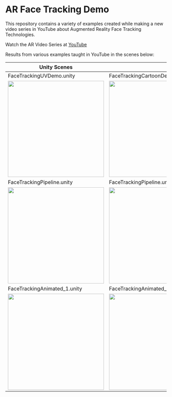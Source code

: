 # AR Face Tracking Demo

This repository contains a variety of examples created while making a new video series in YouTube about Augmented Reality Face Tracking Technologies.

Watch the AR Video Series at [YouTube](https://www.youtube.com/playlist?list=PLQMQNmwN3Fvwji4kYaAyGTf9bFefKlZCQ)

Results from various examples taught in YouTube in the scenes below:

|Unity Scenes||
|---|---|
|FaceTrackingUVDemo.unity|FaceTrackingCartoonDemo.unity|
|<img src="https://github.com/dilmerv/FaceTrackingDemo/blob/master/docs/images/uvdemo.gif" width="300">|<img src="https://github.com/dilmerv/FaceTrackingDemo/blob/master/docs/images/cartoondemo.gif" width="300">
|FaceTrackingPipeline.unity|FaceTrackingPipeline.unity|
|<img src="https://github.com/dilmerv/FaceTrackingDemo/blob/master/docs/images/universalrp_post.gif" width="300">|<img src="https://github.com/dilmerv/FaceTrackingDemo/blob/master/docs/images/universalrp_pre.gif" width="300">|
|FaceTrackingAnimated_1.unity|FaceTrackingAnimated_2.unity|
|<img src="https://github.com/dilmerv/FaceTrackingDemo/blob/master/docs/images/faceanimated_1.gif" width="300">|<img src="https://github.com/dilmerv/FaceTrackingDemo/blob/master/docs/images/faceanimated_2.gif" width="300">|